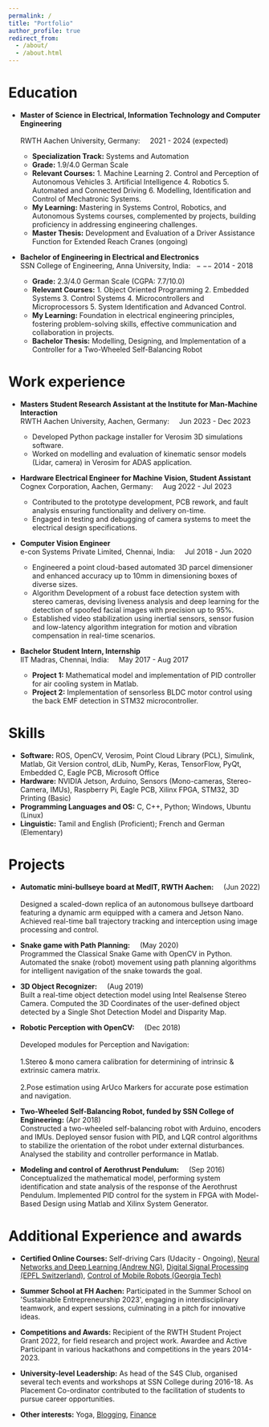 ```yaml
---
permalink: /
title: "Portfolio"
author_profile: true
redirect_from: 
  - /about/
  - /about.html
---
```



Education
======
* **Master of Science in Electrical, Information Technology and Computer Engineering** <br>			
RWTH Aachen University, Germany: $~~~$ 2021 - 2024 (expected)
  * **Specialization Track:** Systems and Automation 
  * **Grade:** 1.9/4.0 German Scale
  * **Relevant Courses:** 1. Machine Learning 2. Control and Perception of Autonomous Vehicles 3. Artificial Intelligence 4. Robotics 5. Automated and Connected Driving 6. Modelling, Identification and Control of Mechatronic Systems.
  * **My Learning:** Mastering in Systems Control, Robotics, and Autonomous Systems courses, complemented by projects, building proficiency in addressing engineering challenges.
  * **Master Thesis:** Development and Evaluation of a Driver Assistance Function for Extended Reach Cranes (ongoing)


* **Bachelor of Engineering in Electrical and Electronics** <br>
SSN College of Engineering, Anna University, India: $~---$ 2014 - 2018
  * **Grade:** 2.3/4.0 German Scale (CGPA: 7.7/10.0)  
  * **Relevant Courses:** 1. Object Oriented Programming 2. Embedded Systems 3. Control Systems 4. Microcontrollers and Microprocessors 5. System Identification and Advanced Control.
  * **My Learning:** Foundation in electrical engineering principles, fostering problem-solving skills, effective communication and collaboration in projects. 
  * **Bachelor Thesis:** Modelling, Designing, and Implementation of a Controller for a Two-Wheeled Self-Balancing Robot


Work experience
======
* **Masters Student Research Assistant at the Institute for Man-Machine Interaction**  <br>
RWTH Aachen University, Aachen, Germany: $~~~$ Jun 2023 - Dec 2023
  * Developed Python package installer for Verosim 3D simulations software. 
  * Worked on modelling and evaluation of kinematic sensor models (Lidar, camera) in Verosim for ADAS application. 

* **Hardware Electrical Engineer for Machine Vision, Student Assistant** <br>
Cognex Corporation, Aachen, Germany: $~~~$ Aug 2022 - Jul 2023
  * Contributed to the prototype development, PCB rework, and fault analysis ensuring functionality and delivery on-time. 
  * Engaged in testing and debugging of camera systems to meet the electrical design specifications.  

* **Computer Vision Engineer** <br>
e-con Systems Private Limited, Chennai, India: $~~~$ Jul 2018 - Jun 2020
  * Engineered a point cloud-based automated 3D parcel dimensioner and enhanced accuracy up to 10mm in dimensioning boxes of diverse sizes. 
  * Algorithm Development of a robust face detection system with stereo cameras, devising liveness analysis and deep learning for the detection of spoofed facial images with precision up to 95%.
  * Established video stabilization using inertial sensors, sensor fusion and low-latency algorithm integration for motion and vibration compensation in real-time scenarios.

* **Bachelor Student Intern, Internship** <br>
IIT Madras, Chennai, India: $~~~$ May 2017 - Aug 2017
  * **Project 1:** Mathematical model and implementation of PID controller for air cooling system in Matlab.
  * **Project 2:** Implementation of sensorless BLDC motor control using the back EMF detection in STM32 microcontroller.


Skills
======
* **Software:** ROS, OpenCV, Verosim, Point Cloud Library (PCL), Simulink, Matlab, Git Version control, dLib, NumPy, Keras, TensorFlow, PyQt, Embedded C, Eagle PCB, Microsoft Office 
* **Hardware:** NVIDIA Jetson, Arduino, Sensors (Mono-cameras, Stereo-Camera, IMUs), Raspberry Pi, Eagle PCB, Xilinx FPGA, STM32, 3D Printing (Basic)
* **Programming Languages and OS:** C, C++, Python; Windows, Ubuntu (Linux) 
* **Linguistic:** Tamil and English (Proficient); French and German (Elementary)


Projects
======
* **Automatic mini-bullseye board at MedIT, RWTH Aachen:**  $~~~$ (Jun 2022) <br>		
Designed a scaled-down replica of an autonomous bullseye dartboard featuring a dynamic arm equipped with a camera and Jetson Nano. Achieved real-time ball trajectory tracking and interception using image processing and control. 

* **Snake game with Path Planning:** $~~~$ (May 2020)  <br>
Programmed the Classical Snake Game with OpenCV in Python. Automated the snake (robot) movement using path planning algorithms for intelligent navigation of the snake towards the goal. 

* **3D Object Recognizer:** $~~~$ (Aug 2019)	<br>
Built a real-time object detection model using Intel Realsense Stereo Camera. Computed the 3D Coordinates of the user-defined object detected by a Single Shot Detection Model and Disparity Map. 

* **Robotic Perception with OpenCV:** $~~~$ (Dec 2018)  <br>		
Developed modules for Perception and Navigation:  <br>	
1.Stereo & mono camera calibration for determining of intrinsic & extrinsic camera matrix.  <br>	
2.Pose estimation using ArUco Markers for accurate pose estimation and navigation. 

* **Two-Wheeled Self-Balancing Robot, funded by SSN College of Engineering:** (Apr 2018) 	  
Constructed a two-wheeled self-balancing robot with Arduino, encoders and IMUs. Deployed sensor fusion with PID, and LQR control algorithms to stabilize the orientation of the robot under external disturbances. Analysed the stability and controller performance in Matlab.  
        
* **Modeling and control of Aerothrust Pendulum:** $~~~$ (Sep 2016)	 <br>
Conceptualized the mathematical model, performing system identification and state analysis of the response of the Aerothrust Pendulum. Implemented PID control for the system in FPGA with Model-Based Design using Matlab and Xilinx System Generator. 


Additional Experience and awards
======
* **Certified Online Courses:** 
Self-driving Cars (Udacity - Ongoing), [Neural Networks and Deep Learning (Andrew NG)](https://coursera.org/share/6e5bec4dbd06f50c6737aff6352f984d), [Digital Signal Processing (EPFL Switzerland)](https://coursera.org/share/6f9ad0b6748c72ff2d489248b41fa262), [Control of Mobile Robots (Georgia Tech)](https://coursera.org/share/f1f35dd21584ba6132aa2340784c4b6b) 

* **Summer School at FH Aachen:**
Participated in the Summer School on 'Sustainable Entrepreneurship 2023', engaging in interdisciplinary teamwork, and expert sessions, culminating in a pitch for innovative ideas.

* **Competitions and Awards:**
Recipient of the RWTH Student Project Grant 2022, for field research and project work. Awardee and Active Participant in various hackathons and competitions in the years 2014-2023.     

* **University-level Leadership:**
As head of the S4S Club, organised several tech events and workshops at SSN College during 2016-18. As Placement Co-ordinator contributed to the facilitation of students to pursue career opportunities.

* **Other interests:** 
Yoga, [Blogging](https://excerptoflife.wordpress.com/), [Finance](https://www.instagram.com/financememers/) 
  



